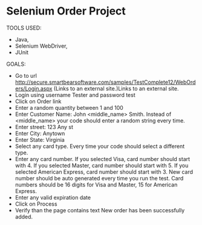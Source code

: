 # Selenium Order Project

TOOLS USED:
*  Java,
*  Selenium WebDriver,
*  JUnit

GOALS:
*  Go to url http://secure.smartbearsoftware.com/samples/TestComplete12/WebOrders/Login.aspx (Links to an external site.)Links to an external site.
*  Login using username Tester and password test
*  Click on Order link
*  Enter a random quantity between 1 and 100
*  Enter Customer Name: John <middle_name> Smith. Instead of <middle_name> your code should enter a random string every time.
*  Enter street: 123 Any st
*  Enter City: Anytown
*  Enter State: Virginia
*  Select any card type. Every time your code should select a different type.
*  Enter any card number. If you selected Visa, card number should start with 4. If you selected Master, card number should start with 5. If you selected American Express, card number should start with 3. New card number should be auto generated every time you run the test. Card numbers should be 16 digits for Visa and Master, 15 for American Express.
*  Enter any valid expiration date 
*  Click on Process
*  Verify than the page contains text New order has been successfully added.
